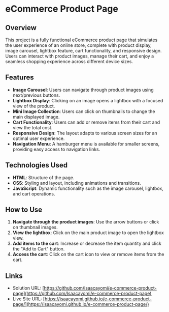 # eCommerce Product Page

## Overview

This project is a fully functional eCommerce product page that simulates the user experience of an online store, complete with product display, image carousel, lightbox feature, cart functionality, and responsive design. Users can interact with product images, manage their cart, and enjoy a seamless shopping experience across different device sizes.

## Features

- **Image Carousel**: Users can navigate through product images using next/previous buttons.
- **Lightbox Display**: Clicking on an image opens a lightbox with a focused view of the product.
- **Mini Image Collection**: Users can click on thumbnails to change the main displayed image.
- **Cart Functionality**: Users can add or remove items from their cart and view the total cost.
- **Responsive Design**: The layout adapts to various screen sizes for an optimal user experience.
- **Navigation Menu**: A hamburger menu is available for smaller screens, providing easy access to navigation links.

## Technologies Used

- **HTML**: Structure of the page.
- **CSS**: Styling and layout, including animations and transitions.
- **JavaScript**: Dynamic functionality such as the image carousel, lightbox, and cart operations.

## How to Use

1. **Navigate through the product images**: Use the arrow buttons or click on thumbnail images.
2. **View the lightbox**: Click on the main product image to open the lightbox view.
3. **Add items to the cart**: Increase or decrease the item quantity and click the "Add to Cart" button.
4. **Access the cart**: Click on the cart icon to view or remove items from the cart.

## Links

- Solution URL: [https://github.com/Isaacayomi/e-commerce-product-page](https://github.com/Isaacayomi/e-commerce-product-page)
- Live Site URL: [https://isaacayomi.github.io/e-commerce-product-page/](https://isaacayomi.github.io/e-commerce-product-page/)
